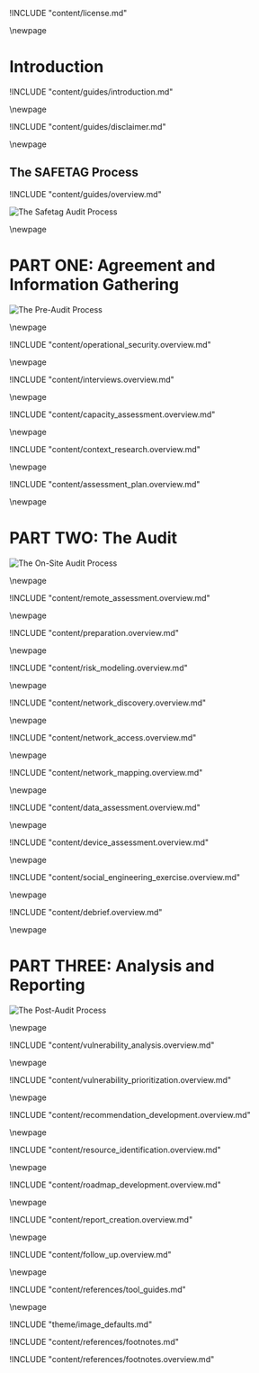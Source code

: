 
<!-- License -->

!INCLUDE "content/license.md"

\newpage

<!-- Introduction -->

# Introduction

!INCLUDE "content/guides/introduction.md"

\newpage

!INCLUDE "content/guides/disclaimer.md"

\newpage


<!-- Overview -->

## The SAFETAG Process

!INCLUDE "content/guides/overview.md"

![The Safetag Audit Process](../../content/images/expertiese_vert.svg)

\newpage

# PART ONE: Agreement and Information Gathering

![The Pre-Audit Process](../../content/images/pre_audit_expertiese.svg)

\newpage
<!-- Operational Security -->

!INCLUDE "content/operational_security.overview.md"

\newpage
<!-- Interviews -->

!INCLUDE "content/interviews.overview.md"

\newpage
<!-- Capacity Assessment -->

!INCLUDE "content/capacity_assessment.overview.md"

\newpage
<!-- Contextual Research -->

!INCLUDE "content/context_research.overview.md"

\newpage
<!-- Assessment Plan Development -->

!INCLUDE "content/assessment_plan.overview.md"

\newpage

# PART TWO: The Audit

![The On-Site Audit Process](../../content/images/audit_expertiese.svg)

\newpage
<!-- Remote Assessment -->

!INCLUDE "content/remote_assessment.overview.md"

\newpage
<!-- Audit Preparation -->

!INCLUDE "content/preparation.overview.md"

\newpage
<!-- Risk Modeling -->

!INCLUDE "content/risk_modeling.overview.md"

\newpage
<!-- Network Discovery -->

!INCLUDE "content/network_discovery.overview.md"

\newpage
<!-- Network Access -->

!INCLUDE "content/network_access.overview.md"

\newpage
<!-- Network Mapping -->

!INCLUDE "content/network_mapping.overview.md"

\newpage
<!-- Data Assessment -->

!INCLUDE "content/data_assessment.overview.md"

\newpage
<!-- Device Assessment -->

!INCLUDE "content/device_assessment.overview.md"

\newpage
<!-- Social Engineering Exercise -->

!INCLUDE "content/social_engineering_exercise.overview.md"

\newpage
<!-- Debrief -->

!INCLUDE "content/debrief.overview.md"

\newpage

# PART THREE: Analysis and Reporting

![The Post-Audit Process](../../content/images/post_audit_expertiese.svg)

\newpage
<!-- Vulnerability Analysis -->

!INCLUDE "content/vulnerability_analysis.overview.md"

\newpage
<!-- Vulnerability Prioritization -->

!INCLUDE "content/vulnerability_prioritization.overview.md"

\newpage
<!-- Recommendation Development -->

!INCLUDE "content/recommendation_development.overview.md"

\newpage
<!-- Resource Identification -->

!INCLUDE "content/resource_identification.overview.md"

\newpage
<!-- Roadmap Development -->

!INCLUDE "content/roadmap_development.overview.md"

\newpage
<!-- Report Creation -->

!INCLUDE "content/report_creation.overview.md"

\newpage
<!-- Follow Up -->

!INCLUDE "content/follow_up.overview.md"

\newpage

<!-- Tool Guides -->

!INCLUDE "content/references/tool_guides.md"

\newpage

<!-- Load Default Images -->
!INCLUDE "theme/image_defaults.md"

<!-- Load Footnotes -->
!INCLUDE "content/references/footnotes.md"

<!-- Update Footnotes for overview -->
!INCLUDE "content/references/footnotes.overview.md"
